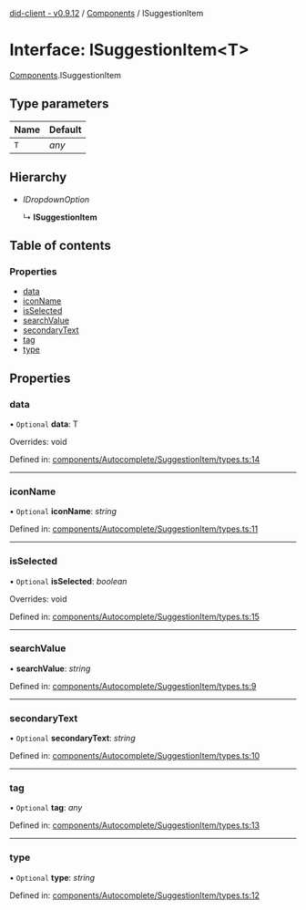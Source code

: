 [did-client - v0.9.12](../README.md) / [Components](../modules/components.md) / ISuggestionItem

# Interface: ISuggestionItem<T\>

[Components](../modules/components.md).ISuggestionItem

## Type parameters

Name | Default |
:------ | :------ |
`T` | *any* |

## Hierarchy

* *IDropdownOption*

  ↳ **ISuggestionItem**

## Table of contents

### Properties

- [data](components.isuggestionitem.md#data)
- [iconName](components.isuggestionitem.md#iconname)
- [isSelected](components.isuggestionitem.md#isselected)
- [searchValue](components.isuggestionitem.md#searchvalue)
- [secondaryText](components.isuggestionitem.md#secondarytext)
- [tag](components.isuggestionitem.md#tag)
- [type](components.isuggestionitem.md#type)

## Properties

### data

• `Optional` **data**: T

Overrides: void

Defined in: [components/Autocomplete/SuggestionItem/types.ts:14](https://github.com/Puzzlepart/did/blob/dev/client/components/Autocomplete/SuggestionItem/types.ts#L14)

___

### iconName

• `Optional` **iconName**: *string*

Defined in: [components/Autocomplete/SuggestionItem/types.ts:11](https://github.com/Puzzlepart/did/blob/dev/client/components/Autocomplete/SuggestionItem/types.ts#L11)

___

### isSelected

• `Optional` **isSelected**: *boolean*

Overrides: void

Defined in: [components/Autocomplete/SuggestionItem/types.ts:15](https://github.com/Puzzlepart/did/blob/dev/client/components/Autocomplete/SuggestionItem/types.ts#L15)

___

### searchValue

• **searchValue**: *string*

Defined in: [components/Autocomplete/SuggestionItem/types.ts:9](https://github.com/Puzzlepart/did/blob/dev/client/components/Autocomplete/SuggestionItem/types.ts#L9)

___

### secondaryText

• `Optional` **secondaryText**: *string*

Defined in: [components/Autocomplete/SuggestionItem/types.ts:10](https://github.com/Puzzlepart/did/blob/dev/client/components/Autocomplete/SuggestionItem/types.ts#L10)

___

### tag

• `Optional` **tag**: *any*

Defined in: [components/Autocomplete/SuggestionItem/types.ts:13](https://github.com/Puzzlepart/did/blob/dev/client/components/Autocomplete/SuggestionItem/types.ts#L13)

___

### type

• `Optional` **type**: *string*

Defined in: [components/Autocomplete/SuggestionItem/types.ts:12](https://github.com/Puzzlepart/did/blob/dev/client/components/Autocomplete/SuggestionItem/types.ts#L12)
